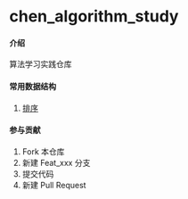 # chen_algorithm_study

#### 介绍
算法学习实践仓库

#### 常用数据结构

1. [排序](/src/main/java/com/chen/algorithm/sort)



#### 参与贡献

1.  Fork 本仓库
2.  新建 Feat_xxx 分支
3.  提交代码
4.  新建 Pull Request
